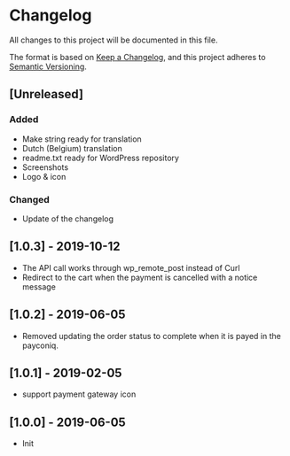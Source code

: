 # Changelog
All changes to this project will be documented in this file.

The format is based on [Keep a Changelog](https://keepachangelog.com/en/1.0.0/),
and this project adheres to [Semantic Versioning](https://semver.org/spec/v2.0.0.html).

## [Unreleased]
### Added
- Make string ready for translation
- Dutch (Belgium) translation
- readme.txt ready for WordPress repository
- Screenshots
- Logo & icon

### Changed
- Update of the changelog

## [1.0.3] - 2019-10-12
- The API call works through wp_remote_post instead of Curl
- Redirect to the cart when the payment is cancelled with a notice message

## [1.0.2] - 2019-06-05
- Removed updating the order status to complete when it is payed in the payconiq.

## [1.0.1] - 2019-02-05
- support payment gateway icon

## [1.0.0] - 2019-06-05
- Init